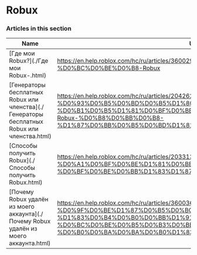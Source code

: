 # Robux  
### Articles in this section
Name|URL
-|-
[Где мои Robux?](./Где мои Robux-.html) |https://en.help.roblox.com/hc/ru/articles/360029481932-%D0%93%D0%B4%D0%B5-%D0%BC%D0%BE%D0%B8-Robux
[Генераторы бесплатных Robux или членства](./Генераторы бесплатных Robux или членства.html) |https://en.help.roblox.com/hc/ru/articles/204262550-%D0%93%D0%B5%D0%BD%D0%B5%D1%80%D0%B0%D1%82%D0%BE%D1%80%D1%8B-%D0%B1%D0%B5%D1%81%D0%BF%D0%BB%D0%B0%D1%82%D0%BD%D1%8B%D1%85-Robux-%D0%B8%D0%BB%D0%B8-%D1%87%D0%BB%D0%B5%D0%BD%D1%81%D1%82%D0%B2%D0%B0
[Способы получить  Robux](./Способы получить  Robux.html) |https://en.help.roblox.com/hc/ru/articles/203313200-%D0%A1%D0%BF%D0%BE%D1%81%D0%BE%D0%B1%D1%8B-%D0%BF%D0%BE%D0%BB%D1%83%D1%87%D0%B8%D1%82%D1%8C-Robux
[Почему Robux удалён из моего аккаунта](./Почему Robux удалён из моего аккаунта.html) |https://en.help.roblox.com/hc/ru/articles/360036483772-%D0%9F%D0%BE%D1%87%D0%B5%D0%BC%D1%83-Robux-%D1%83%D0%B4%D0%B0%D0%BB%D1%91%D0%BD-%D0%B8%D0%B7-%D0%BC%D0%BE%D0%B5%D0%B3%D0%BE-%D0%B0%D0%BA%D0%BA%D0%B0%D1%83%D0%BD%D1%82%D0%B0